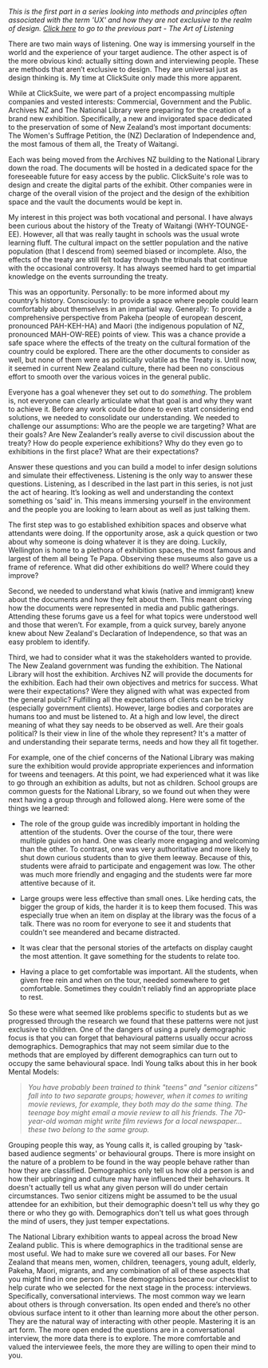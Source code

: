 *This is the first part in a series looking into methods and principles often associated with the term 'UX' and how they are not exclusive to the realm of design. [Click here](#/thoughts/160905) to go to the previous part - The Art of Listening*

There are two main ways of listening. One way is immersing yourself in the world and the experience of your target audience. The other aspect is of the more obvious kind: actually sitting down and interviewing people. These are methods that aren’t exclusive to design. They are universal just as design thinking is. My time at ClickSuite only made this more apparent.

While at ClickSuite, we were part of a project encompassing multiple companies and vested interests: Commercial, Government and the Public. Archives NZ and The National Library were preparing for the creation of a brand new exhibition. Specifically, a new and invigorated space dedicated to the preservation of some of New Zealand’s most important documents: The Women's Suffrage Petition, the (NZ) Declaration of Independence and, the most famous of them all, the Treaty of Waitangi.

<div class="gallery">
  <iron-image class="galleryItem" style="background-color: black" sizing="contain" preload fade src="/src/content/thoughts_items/160912/gallery/archives-nz-treaty.jpg"></iron-image>
</div>

Each was being moved from the Archives NZ building to the National Library down the road. The documents will be hosted in a dedicated space for the foreseeable future for easy access by the public. ClickSuite's role was to design and create the digital parts of the exhibit. Other companies were in charge of the overall vision of the project and the design of the exhibition space and the vault the documents would be kept in.

My interest in this project was both vocational and personal. I have always been curious about the history of the Treaty of Waitangi (WHY-TOUNGE-EE). However, all that was really taught in schools was the usual wrote learning fluff. The cultural impact on the settler population and the native population (that I descend from) seemed biased or incomplete. Also, the effects of the treaty are still felt today through the tribunals that continue with the occasional controversy. It has always seemed hard to get impartial knowledge on the events surrounding the treaty.

This was an opportunity. Personally: to be more informed about my country’s history. Consciously: to provide a space where people could learn comfortably about themselves in an impartial way. Generally: To provide a comprehensive perspective from Pakeha (people of european descent, pronounced PAH-KEH-HA) and Maori (the indigenous population of NZ, pronounced MAH-OW-REE) points of view. This was a chance provide a safe space where the effects of the treaty on the cultural formation of the country could be explored. There are the other documents to consider as well, but none of them were as politically volatile as the Treaty is. Until now, it seemed in current New Zealand culture, there had been no conscious effort to smooth over the various voices in the general public.

Everyone has a goal whenever they set out to do *something*. The problem is, not everyone can clearly articulate what that goal is and why they want to achieve it. Before any work could be done to even start considering end solutions, we needed to consolidate our understanding. We needed to challenge our assumptions: Who are the people we are targeting? What are their goals? Are New Zealander’s really averse to civil discussion about the treaty? How do people experience exhibitions? Why do they even go to exhibitions in the first place? What are their expectations?

Answer these questions and you can build a model to infer design solutions and simulate their effectiveness. Listening is the only way to answer these questions. Listening, as I described in the last part in this series, is not just the act of hearing. It’s looking as well and understanding the context something os 'said' in. This means immersing yourself in the environment and the people you are looking to learn about as well as just talking them.

The first step was to go established exhibition spaces and observe what attendants were doing. If the opportunity arose, ask a quick question or two about why someone is doing whatever it is they are doing. Luckily, Wellington is home to a plethora of exhibition spaces, the most famous and largest of them all being Te Papa. Observing these museums also gave us a frame of reference. What did other exhibitions do well? Where could they improve?

<div class="gallery">
  <iron-image class="galleryItem" style="background-color: black" sizing="contain" preload fade src="/src/content/thoughts_items/160912/gallery/te-papa-exhibition.jpg"></iron-image>
</div>

Second, we needed to understand what kiwis (native and immigrant) knew about the documents and how they felt about them. This meant observing how the documents were represented in media and public gatherings. Attending these forums gave us a feel for what topics were understood well and those that weren’t. For example, from a quick survey, barely anyone knew about New Zealand's Declaration of Independence, so that was an easy problem to identify.

Third, we had to consider what it was the stakeholders wanted to provide. The New Zealand government was funding the exhibition. The National Library will host the exhibition. Archives NZ will provide the documents for the exhibition. Each had their own objectives and metrics for success. What were their expectations? Were they aligned with what was expected from the general public? Fulfilling all the expectations of clients can be tricky (especially government clients). However, large bodies and corporates are humans too and must be listened to. At a high and low level, the direct meaning of what they say needs to be observed as well. Are their goals political? Is their view in line of the whole they represent? It's a matter of and understanding their separate terms, needs and how they all fit together.

For example, one of the chief concerns of the National Library was making sure the exhibition would provide appropriate experiences and information for tweens and teenagers. At this point, we had experienced what it was like to go through an exhibition as adults, but not as children. School groups are common guests for the National Library, so we found out when they were next having a group through and followed along. Here were some of the things we learned:

* The role of the group guide was incredibly important in holding the attention of the students. Over the course of the tour, there were multiple guides on hand. One was clearly more engaging and welcoming than the other. To contrast, one was very authoritative and more likely to shut down curious students than to give them leeway. Because of this, students were afraid to participate and engagement was low. The other was much more friendly and engaging and the students were far more attentive because of it.

* Large groups were less effective than small ones. Like herding cats, the bigger the group of kids, the harder it is to keep them focused. This was especially true when an item on display at the library was the focus of a talk. There was no room for everyone to see it and students that couldn't see meandered and became distracted.

* It was clear that the personal stories of the artefacts on display caught the most attention. It gave something for the students to relate too.

* Having a place to get comfortable was important. All the students, when given free rein and when on the tour, needed somewhere to get comfortable. Sometimes they couldn't reliably find an appropriate place to rest.

So these were what seemed like problems specific to students but as we progressed through the research we found that these patterns were not just exclusive to children. One of the dangers of using a purely demographic focus is that you can forget that behavioural patterns usually occur across demographics. Demographics that may not seem similar due to the methods that are employed by different demographics can turn out to occupy the same behavioural space. Indi Young talks about this in her book Mental Models:

> *You have probably been trained to think "teens" and "senior citizens" fall into to two separate groups; however, when it comes to writing movie reviews, for example, they both may do the same thing. The teenage boy might email a movie review to all his friends. The 70-year-old woman might write film reviews for a local newspaper... these two belong to the same group.*

Grouping people this way, as Young calls it, is called grouping by 'task-based audience segments' or behavioural groups. There is more insight on the nature of a problem to be found in the way people behave rather than how they are classified. Demographics only tell us how old a person is and how their upbringing and culture may have influenced their behaviours. It doesn't actually tell us what any given person will do under certain circumstances. Two senior citizens might be assumed to be the usual attendee for an exhibition, but their demographic doesn't tell us why they go there or who they go with. Demographics don't tell us what goes through the mind of users, they just temper expectations.

The National Library exhibition wants to appeal across the broad New Zealand public. This is where demographics in the traditional sense are most useful. We had to make sure we covered all our bases. For New Zealand that means men, women, children, teenagers, young adult, elderly, Pakeha, Maori, migrants, and any combination of all of these aspects that you might find in one person. These demographics became our checklist to help curate who we selected for the next stage in the process: interviews. Specifically, conversational interviews. The most common way we learn about others is through conversation. Its open ended and there’s no other obvious surface intent to it other than learning more about the other person. They are the natural way of interacting with other people. Mastering it is an art form. The more open ended the questions are in a conversational interview, the more data there is to explore. The more comfortable and valued the interviewee feels, the more they are willing to open their mind to you.
